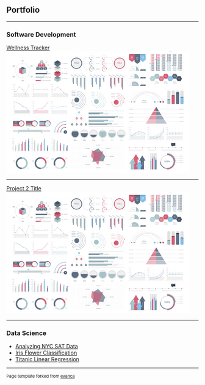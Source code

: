 ## Portfolio

---

### Software Development

[Wellness Tracker](/wellness_tracker)
<img src="images/dummy_thumbnail.jpg?raw=true"/>

---

[Project 2 Title](/pdf/sample_presentation.pdf)
<img src="images/dummy_thumbnail.jpg?raw=true"/>

---

### Data Science

- [Analyzing NYC SAT Data](https://github.com/kadinsayani/Analyzing-NYC-High-School-SAT-Data)
- [Iris Flower Classification](https://github.com/kadinsayani/MLModels/blob/main/Iris_Flower_Classification.ipynb)
- [Titanic Linear Regression](https://github.com/kadinsayani/MLModels/blob/main/Titanic_Linear_Regression.ipynb)

---

<p style="font-size:11px">Page template forked from <a href="https://github.com/evanca/quick-portfolio">evanca</a></p>
<!-- Remove above link if you don't want to attibute -->
